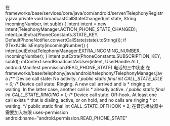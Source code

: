 
在frameworks/base/services/core/java/com/android/server/TelephonyRegistry.java
private void broadcastCallStateChanged(int state, String incomingNumber, int subId) {
Intent intent = new Intent(TelephonyManager.ACTION_PHONE_STATE_CHANGED);
        intent.putExtra(PhoneConstants.STATE_KEY,
                DefaultPhoneNotifier.convertCallState(state).toString());
        if (!TextUtils.isEmpty(incomingNumber)) {
            intent.putExtra(TelephonyManager.EXTRA_INCOMING_NUMBER, incomingNumber);
        }
        intent.putExtra(PhoneConstants.SUBSCRIPTION_KEY, subId);
        mContext.sendBroadcastAsUser(intent, UserHandle.ALL,
                android.Manifest.permission.READ_PHONE_STATE)
电话的三中状态 在frameworks/base/telephony/java/android/telephony/TelephonyManager.java
 /** Device call state: No activity. */
    public static final int CALL_STATE_IDLE = 0;
    /** Device call state: Ringing. A new call arrived and is
     *  ringing or waiting. In the latter case, another call is
     *  already active. */
    public static final int CALL_STATE_RINGING = 1;
    /** Device call state: Off-hook. At least one call exists
      * that is dialing, active, or on hold, and no calls are ringing
      * or waiting. */
    public static final int CALL_STATE_OFFHOOK = 2;
在音乐播放器中需要加入权限
uses-permission android:name="android.permission.READ_PHONE_STATE"


